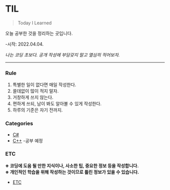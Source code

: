 # TIL
> Today I Learned

오늘 공부한 것을 정리하는 곳입니다.
   
    
-시작: 2022.04.04.   

*나는 코딩 초보다. 공개 작성에 부담갖지 말고 열심히 적어보자.*

---
### Rule
1. 특별한 일이 없다면 매일 작성한다.
2. 쓸데없이 많이 적지 말자.
3. 거창하게 쓰지 않는다.
4. 편하게 쓰되, 남이 봐도 알아볼 수 있게 작성한다.
5. 하루의 기준은 자기 전까지.


### Categories
- [C#](https://github.com/yunho-dev/TIL/tree/main/C%23)
- [C++](https://github.com/yunho-dev/TIL) -공부 예정


### ETC
__※ 코딩에 도움 될 만한 지식이나, 사소한 팁, 중요한 정보 등을 작성합니다.__   
__※ 개인적인 학습을 위해 작성하는 것이므로 틀린 정보가 있을 수 있습니다.__   
- [ETC](https://github.com/yunho-dev/TIL/tree/main/ETC)
